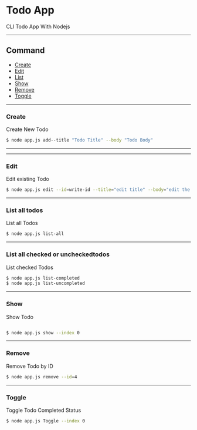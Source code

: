 # Todo App
CLI Todo App With Nodejs

---
## Command
- [Create](#create)
- [Edit](#edit)
- [List](#list)
- [Show](#show)
- [Remove](#remove)
- [Toggle](#toggle)

---
### Create
Create New Todo

```sh
$ node app.js add--title "Todo Title" --body "Todo Body"

```

---
---
### Edit
Edit existing Todo

```sh
$ node app.js edit --id=write-id --title="edit title" --body="edit the content" --completed=true or false

```

---
### List all todos
List all Todos

```sh
$ node app.js list-all
```
---
### List all checked or uncheckedtodos
List checked Todos

```sh
$ node app.js list-completed
$ node app.js list-uncompleted
```

---
### Show
Show Todo

```sh

$ node app.js show --index 0

```

---
### Remove
Remove Todo by ID

```sh
$ node app.js remove --id=4
```

---
### Toggle
Toggle Todo Completed Status

```sh
$ node app.js Toggle --index 0

```
